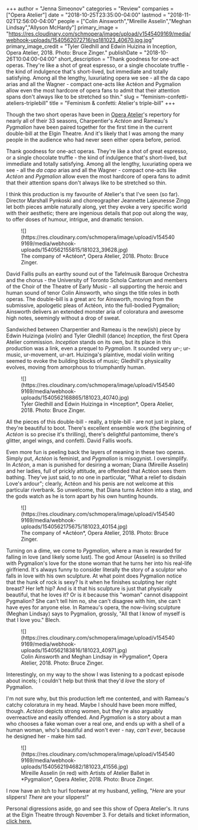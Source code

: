 +++
author = "Jenna Simeonov"
categories = "Review"
companies = ["Opera Atelier"]
date = "2018-10-25T23:35:00-04:00"
lastmod = "2018-11-02T12:56:00-04:00"
people = ["Colin Ainsworth","Mireille Asselin","Meghan Lindsay","Allyson McHardy"]
primary_image = "https://res.cloudinary.com/schmopera/image/upload/v1545409169/media/webhook-uploads/1540562072716/sq181023_40670.jpg.jpg"
primary_image_credit = "Tyler Gledhill and Edwin Huizina in Inception, Opera Atelier, 2018. Photo: Bruce Zinger."
publishDate = "2018-10-26T10:04:00-04:00"
short_description = "Thank goodness for one-act operas. They&#039;re like a shot of great espresso, or a single chocolate truffle - the kind of indulgence that&#039;s short-lived, but immediate and totally satisfying. Among all the lengthy, luxuriating opera we see - all the da capo arias and all the Wagner - compact one-acts like Actéon and Pygmalion allow even the most hardcore of opera fans to admit that their attention spans don&#039;t always like to be stretched so thin."
slug = "feminism-confetti-ateliers-triplebill"
title = "Feminism &amp; confetti: Atelier&#039;s triple-bill"
+++

Though the two short operas have been in [Opera Atelier](/scene/companies/opera-atelier/)'s repertory for nearly all of their 33 seasons, Charpentier's *Actéon* and Rameau's *Pygmalion* have been paired together for the first time in the current double-bill at the Elgin Theatre. And it's likely that I was among the many people in the audience who had never seen either opera before, period.

Thank goodness for one-act operas. They're like a shot of great espresso, or a single chocolate truffle - the kind of indulgence that's short-lived, but immediate and totally satisfying. Among all the lengthy, luxuriating opera we see - all the *da capo* arias and all the Wagner - compact one-acts like *Actéon* and *Pygmalion* allow even the most hardcore of opera fans to admit that their attention spans don't always like to be stretched so thin.

I think this production is my favourite of Atelier's that I've seen (so far). Director Marshall Pynkoski and choreographer Jeannette Lajeunesse Zingg let both pieces amble naturally along, yet they evoke a very specific world with their aesthetic; there are ingenious details that pop out along the way, to offer doses of humour, intrigue, and dramatic tension.

<figure data-type="image">
![](https://res.cloudinary.com/schmopera/image/upload/v1545409169/media/webhook-uploads/1540562155815/181023_39628.jpg)
<figcaption>The company of *Actéon*, Opera Atelier, 2018. Photo: Bruce Zinger.</figcaption>
</figure>

David Fallis pulls an earthy sound out of the Tafelmusik Baroque Orchestra and the chorus -  the University of Toronto Schola Cantorum and members of the Choir of the Theatre of Early Music - all supporting the heroic and human sound of tenor Colin Ainsworth, who sings the title roles in both operas. The double-bill is a great arc for Ainsworth, moving from the submissive, apologetic pleas of Actéon, into the full-bodied Pygmalion; Ainsworth delivers an extended monster aria of coloratura and awesome high notes, seemingly without a drop of sweat.

Sandwiched between Charpentier and Rameau is the new(ish) piece by Edwin Huizinga (violin) and Tyler Gledhill (dance) *Inception*, the first Opera Atelier commission. *Inception* stands on its own, but its place in this production was a link, even a prequel to *Pygmalion*. It sounded very *ur-*; ur-music, ur-movement, ur-art. Huizinga's plaintive, modal violin writing seemed to evoke the building blocks of music; Gledhill's physicality evolves, moving from amorphous to triumphantly human.

<figure data-type="image">
![](https://res.cloudinary.com/schmopera/image/upload/v1545409169/media/webhook-uploads/1540562168865/181023_40740.jpg)
<figcaption>Tyler Gledhill and Edwin Huizinga in *Inception*, Opera Atelier, 2018. Photo: Bruce Zinger.</figcaption>
</figure>

All the pieces of this double-bill - really, a triple-bill - are not just in place, they're beautiful to boot. There's excellent ensemble work (the beginning of *Actéon* is so precise it's thrilling), there's delightful pantomime, there's glitter, angel wings, and confetti. David Fallis woofs.

Even more fun is peeling back the layers of meaning in these two operas. Simply put, *Actéon* is feminist, and *Pygmalion* is misogynist. I oversimplify. In *Actéon*, a man is punished for desiring a woman; Diana (Mireille Asselin) and her ladies, full of prickly attitude, are offended that Actéon sees them bathing. They've just said, to no one in particular, "What a relief to disdain Love's ardour"; clearly, Actéon and his penis are not welcome at this particular riverbank. So unwelcome, that Diana turns Actéon into a stag, and the gods watch as he is torn apart by his own hunting hounds.

<figure data-type="image">
![](https://res.cloudinary.com/schmopera/image/upload/v1545409169/media/webhook-uploads/1540562175675/181023_40154.jpg)
<figcaption>The company of *Actéon*, Opera Atelier, 2018. Photo: Bruce Zinger.</figcaption>
</figure>

Turning on a dime, we come to *Pygmalion*, where a man is rewarded for falling in love (and likely some lust). The god Amour (Asselin) is so thrilled with Pygmalion's love for the stone woman that he turns her into his real-life girlfriend. It's always funny to consider literally the story of a sculptor who falls in love with his own sculpture. At what point does Pygmalion notice that the hunk of rock is sexy? Is it when he finishes sculpting her right breast? Her left hip? And is it that his sculpture is just that physically beautiful, that he loves it? Or is it because this "woman" cannot disappoint Pygmalion? She can't tell him no, she can't disagree with him, she can't have eyes for anyone else. In Rameau's opera, the now-living sculpture (Meghan Lindsay) says to Pygmalion, grossly, "All that I know of myself is that I love you." Blech.

<figure data-type="image">
![](https://res.cloudinary.com/schmopera/image/upload/v1545409169/media/webhook-uploads/1540562183816/181023_40971.jpg)
<figcaption>Colin Ainsworth and Meghan Lindsay in *Pygmalion*, Opera Atelier, 2018. Photo: Bruce Zinger.</figcaption>
</figure>

Interestingly, on my way to the show I was listening to a podcast episode about incels; I couldn't help but think that they'd *love* the story of Pygmalion.

I'm not sure why, but this production left me contented, and with Rameau's catchy coloratura in my head. Maybe I should have been more miffed, though. *Actéon* depicts strong women, but they're also arguably overreactive and easily offended. And *Pygmalion* is a story about a man who chooses a fake woman over a real one, and ends up with a shell of a human woman, who's beautiful and won't ever - nay, *can't ever*, because he designed her - make him sad.

<figure data-type="image">
![](https://res.cloudinary.com/schmopera/image/upload/v1545409169/media/webhook-uploads/1540562194682/181023_41556.jpg)
<figcaption>Mireille Asselin (in red) with Artists of Atelier Ballet in *Pygmalion*, Opera Atelier, 2018. Photo: Bruce Zinger.</figcaption>
</figure>

I now have an itch to hurl footwear at my husband, yelling, "*Here* are your slippers! *There* are your slippers!" 

Personal digressions aside, go and see this show of Opera Atelier's. It runs at the Elgin Theatre through November 3. For details and ticket information, [click here.](https://www.ticketmaster.ca/Opera-Atelier-tickets/artist/29535?tm_link=artist_artistvenue_module)
